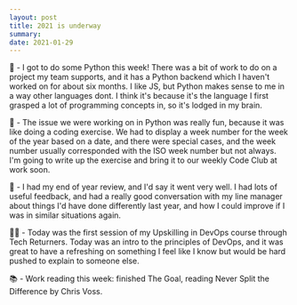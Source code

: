 ```yaml
---
layout: post
title: 2021 is underway
summary:
date: 2021-01-29
---
```


🐍 - I got to do some Python this week! There was a bit of work to do on a project my team supports, and it has a Python backend which I haven't worked on for about six months. I like JS, but Python makes sense to me in a way other languages dont. I think it's because it's the language I first grasped a lot of programming concepts in, so it's lodged in my brain. 

🧪 - The issue we were working on in Python was really fun, because it was like doing a coding exercise. We had to display a week number for the week of the year based on a date, and there were special cases, and the week number usually corresponded with the ISO week number but not always. I'm going to write up the exercise and bring it to our weekly Code Club at work soon. 

💯 - I had my end of year review, and I'd say it went very well. I had lots of useful feedback, and had a really good conversation with my line manager about things I'd have done differently last year, and how I could improve if I was in similar situations again. 

👯‍♂️ - Today was the first session of my Upskilling in DevOps course through Tech Returners. Today was an intro to the principles of DevOps, and it was great to have a refreshing on something I feel like I know but would be hard pushed to explain to someone else. 

📚 - Work reading this week: finished The Goal, reading Never Split the Difference by Chris Voss. 
